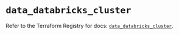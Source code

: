 # `data_databricks_cluster`

Refer to the Terraform Registry for docs: [`data_databricks_cluster`](https://registry.terraform.io/providers/databricks/databricks/1.56.0/docs/data-sources/cluster).
